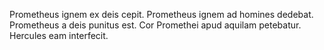 Prometheus ignem ex deis cepit.
Prometheus ignem ad homines dedebat.
Prometheus a deis punitus est.
Cor Promethei apud aquilam petebatur.
Hercules eam interfecit.
